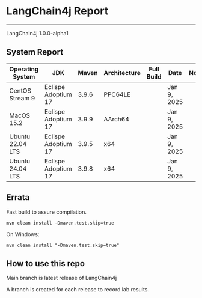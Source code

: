 # LangChain4j Report
--- 

LangChain4j 1.0.0-alpha1

## System Report

| Operating System    | JDK       | Maven | Architecture | Full Build | Date  | Notes |
|---------------------|-----------|-------|--------------|------------|-------|-------|
| CentOS Stream 9     | Eclispe Adoptium 17  | 3.9.6 | PPC64LE      |   | Jan 9, 2025 | |
| MacOS 15.2          | Eclispe Adoptium 17 | 3.9.9 | AArch64      |  | Jan 9, 2025 | |
| Ubuntu 22.04 LTS    | Eclispe Adoptium 17  | 3.9.5 | x64      |  | Jan 9, 2025 | |
| Ubuntu 24.04 LTS    | Eclispe Adoptium 17  | 3.9.8 | x64      |  | Jan 9, 2025 | |


## Errata


Fast build to assure compilation. 
```
mvn clean install -Dmaven.test.skip=true
```

On Windows:
```
mvn clean install "-Dmaven.test.skip=true"
```

## How to use this repo

Main branch is latest release of LangChain4j

A branch is created for each release to record lab results.
